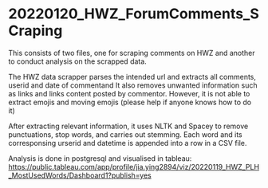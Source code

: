 # 20220120_HWZ_ForumComments_SCraping

This consists of two files, one for scraping comments on HWZ and another to conduct analysis on the scrapped data. 

The HWZ data scrapper parses the intended url and extracts all comments, userid and date of commentand 
It also removes unwanted information such as links and links content posted by commentor. 
However, it is not able to extract emojis and moving emojis (please help if anyone knows how to do it)

After extracting relevant information, it uses NLTK and Spacey to remove punctuations, stop words, and carries out stemming. 
Each word and its corresponsing urserid and datetime is appended into a row in a CSV file. 

Analysis is done in postgresql and visualised in tableau:
https://public.tableau.com/app/profile/jia.ying2894/viz/20220119_HWZ_PLH_MostUsedWords/Dashboard1?publish=yes
